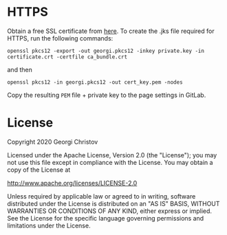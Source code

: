 # HTTPS

Obtain a free SSL certificate from [here](sslforfree.com). To create the .jks file required for HTTPS, run the following commands:

`openssl pkcs12 -export -out georgi.pkcs12 -inkey private.key -in certificate.crt -certfile ca_bundle.crt`

and then

`openssl pkcs12 -in georgi.pkcs12 -out cert_key.pem -nodes`

Copy the resulting `PEM` file + private key to the page settings in GitLab.

# License

Copyright 2020 Georgi Christov

Licensed under the Apache License, Version 2.0 (the "License");
you may not use this file except in compliance with the License.
You may obtain a copy of the License at

http://www.apache.org/licenses/LICENSE-2.0

Unless required by applicable law or agreed to in writing, software
distributed under the License is distributed on an "AS IS" BASIS,
WITHOUT WARRANTIES OR CONDITIONS OF ANY KIND, either express or implied.
See the License for the specific language governing permissions and
limitations under the License.

